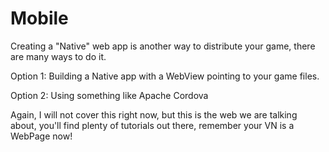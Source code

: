 # Mobile

Creating a "Native" web app is another way to distribute your game, there are many ways to do it.

Option 1: Building a Native app with a WebView pointing to your game files.

Option 2: Using something like Apache Cordova

Again, I will not cover this right now, but this is the web we are talking about, you'll find plenty of tutorials out there, remember your VN is a WebPage now!

